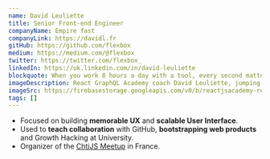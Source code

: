 ```yaml
---
name: David Leuliette
title: Senior Front-end Engineer
companyName: Empire fast
companyLink: https://davidl.fr
gitHub: https://github.com/flexbox
medium: https://medium.com/@flexbox
twitter: https://twitter.com/flexbox_
linkedIn: https://uk.linkedin.com/in/david-leuliette
blockquote: When you work 8 hours a day with a tool, every second matters.
imageDescription: React GraphQL Academy coach David Leuliette, jumping on the Brooklyn Bridge
imageSrc: https://firebasestorage.googleapis.com/v0/b/reactjsacademy-react.appspot.com/o/team%2Fdavid.jpg?alt=media
tags: []
---
```


- Focused on building **memorable UX** and
  **scalable User Interface**.
- Used to **teach collaboration** with GitHub,
  **bootstrapping web products** and Growth
  Hacking at University.
- Organizer of the [ChtiJS Meetup](https://www.meetup.com/FranceJS/) in France.
